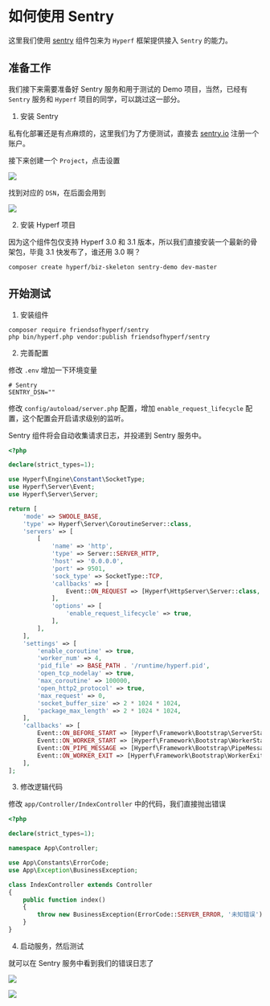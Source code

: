 # 如何使用 Sentry

这里我们使用 [sentry](https://github.com/friendsofhyperf/sentry) 组件包来为 `Hyperf` 框架提供接入 `Sentry` 的能力。

## 准备工作

我们接下来需要准备好 Sentry 服务和用于测试的 Demo 项目，当然，已经有 `Sentry` 服务和 `Hyperf` 项目的同学，可以跳过这一部分。

1. 安装 Sentry

私有化部署还是有点麻烦的，这里我们为了方便测试，直接去 [sentry.io](https://sentry.io) 注册一个账户。

接下来创建一个 `Project`，点击设置

![](https://foruda.gitee.com/images/1699967730484194249/15a54d69_775029.png)

找到对应的 `DSN`，在后面会用到

![](https://foruda.gitee.com/images/1699967821635421894/fa09d1d0_775029.png)

2. 安装 Hyperf 项目

因为这个组件包仅支持 Hyperf 3.0 和 3.1 版本，所以我们直接安装一个最新的骨架包，毕竟 3.1 快发布了，谁还用 3.0 啊？

```shell
composer create hyperf/biz-skeleton sentry-demo dev-master
```

## 开始测试

1. 安装组件

```shell
composer require friendsofhyperf/sentry
php bin/hyperf.php vendor:publish friendsofhyperf/sentry
```

2. 完善配置

修改 `.env` 增加一下环境变量

```dotenv
# Sentry
SENTRY_DSN=""
```

修改 `config/autoload/server.php` 配置，增加 `enable_request_lifecycle` 配置，这个配置会开启请求级别的监听。

Sentry 组件将会自动收集请求日志，并投递到 Sentry 服务中。

```php
<?php

declare(strict_types=1);

use Hyperf\Engine\Constant\SocketType;
use Hyperf\Server\Event;
use Hyperf\Server\Server;

return [
    'mode' => SWOOLE_BASE,
    'type' => Hyperf\Server\CoroutineServer::class,
    'servers' => [
        [
            'name' => 'http',
            'type' => Server::SERVER_HTTP,
            'host' => '0.0.0.0',
            'port' => 9501,
            'sock_type' => SocketType::TCP,
            'callbacks' => [
                Event::ON_REQUEST => [Hyperf\HttpServer\Server::class, 'onRequest'],
            ],
            'options' => [
                'enable_request_lifecycle' => true,
            ],
        ],
    ],
    'settings' => [
        'enable_coroutine' => true,
        'worker_num' => 4,
        'pid_file' => BASE_PATH . '/runtime/hyperf.pid',
        'open_tcp_nodelay' => true,
        'max_coroutine' => 100000,
        'open_http2_protocol' => true,
        'max_request' => 0,
        'socket_buffer_size' => 2 * 1024 * 1024,
        'package_max_length' => 2 * 1024 * 1024,
    ],
    'callbacks' => [
        Event::ON_BEFORE_START => [Hyperf\Framework\Bootstrap\ServerStartCallback::class, 'beforeStart'],
        Event::ON_WORKER_START => [Hyperf\Framework\Bootstrap\WorkerStartCallback::class, 'onWorkerStart'],
        Event::ON_PIPE_MESSAGE => [Hyperf\Framework\Bootstrap\PipeMessageCallback::class, 'onPipeMessage'],
        Event::ON_WORKER_EXIT => [Hyperf\Framework\Bootstrap\WorkerExitCallback::class, 'onWorkerExit'],
    ],
];

```

3. 修改逻辑代码

修改 `app/Controller/IndexController` 中的代码，我们直接抛出错误

```php
<?php

declare(strict_types=1);

namespace App\Controller;

use App\Constants\ErrorCode;
use App\Exception\BusinessException;

class IndexController extends Controller
{
    public function index()
    {
        throw new BusinessException(ErrorCode::SERVER_ERROR, '未知错误');
    }
}

```

4. 启动服务，然后测试

就可以在 Sentry 服务中看到我们的错误日志了

![](https://foruda.gitee.com/images/1699968564880937775/10abda15_775029.png)

![](https://foruda.gitee.com/images/1699968615914659077/aaf98996_775029.png)
